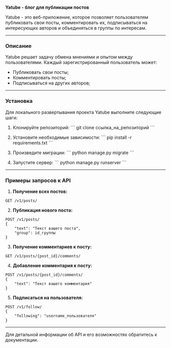 **Yatube - блог для публикации постов**

Yatube - это веб-приложение, которое позволяет пользователям публиковать свои посты, комментировать их, подписываться на интересующих авторов и объединяться в группы по интересам.

---

### **Описание**

Yatube решает задачу обмена мнениями и опытом между пользователями. Каждый зарегистрированный пользователь может:
- Публиковать свои посты;
- Комментировать посты;
- Подписываться на других авторов;

---

### **Установка**

Для локального развертывания проекта Yatube выполните следующие шаги:

1. Клонируйте репозиторий:
\```
git clone ссылка_на_репозиторий
\```

2. Установите необходимые зависимости:
\```
pip install -r requirements.txt
\```

3. Произведите миграции:
\```
python manage.py migrate
\```

4. Запустите сервер:
\```
python manage.py runserver
\```

---

### **Примеры запросов к API**

1. **Получение всех постов:**
```
GET /v1/posts/
```

2. **Публикация нового поста:**
```
POST /v1/posts/
{
    "text": "Текст вашего поста",
    "group": id_группы
}
```

3. **Получение комментариев к посту:**
```
GET /v1/posts/{post_id}/comments/
```

4. **Добавление комментария к посту:**
```
POST /v1/posts/{post_id}/comments/
{
    "text": "Текст вашего комментария"
}
```

5. **Подписаться на пользователя:**
```
POST /v1/follow/
{
    "following": "username_пользователя"
}
```

---

Для детальной информации об API и его возможностях обратитесь к документации.

